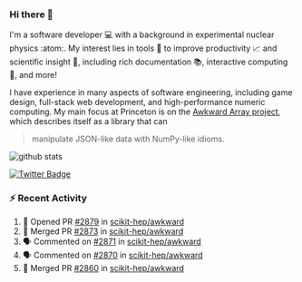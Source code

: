 ### Hi there 👋 

I'm a software developer 💻 with a background in experimental nuclear physics :atom:. My interest lies in tools :wrench: to improve productivity :chart_with_upwards_trend: and scientific insight :telescope:, including rich documentation 📚, interactive computing 🧮, and more! 

I have experience in many aspects of software engineering, including game design, full-stack web development, and high-performance numeric computing. My main focus at Princeton is on the [Awkward Array project](awkward-array.org/), which describes itself as a library that can 
> manipulate JSON-like data with NumPy-like idioms.

![github stats](https://github-readme-stats.vercel.app/api?username=agoose77&show_icons=true&hide_rank=true&hide_title=true&bg_color=30,e76445,904e95&text_color=efe3ec&icon_color=efe3ec)
<!--
**agoose77/agoose77** is a ✨ _special_ ✨ repository because its `README.md` (this file) appears on your GitHub profile.

Here are some ideas to get you started:

- 🔭 I’m currently working on ...
- 🌱 I’m currently learning ...
- 👯 I’m looking to collaborate on ...
- 🤔 I’m looking for help with ...
- 💬 Ask me about ...
- 📫 How to reach me: ...
- 😄 Pronouns: ...
- ⚡ Fun fact: ...
-->

[![Twitter Badge](https://img.shields.io/twitter/follow/agoose77?style=flat-square&logo=Twitter&logoColor=white&color=cornflowerblue)](https://twitter.com/agoose77)

### :zap: Recent Activity

<!--START_SECTION:activity-->
1. 💪 Opened PR [#2879](https://github.com/scikit-hep/awkward/pull/2879) in [scikit-hep/awkward](https://github.com/scikit-hep/awkward)
2. 🎉 Merged PR [#2873](https://github.com/scikit-hep/awkward/pull/2873) in [scikit-hep/awkward](https://github.com/scikit-hep/awkward)
3. 🗣 Commented on [#2871](https://github.com/scikit-hep/awkward/pull/2871#issuecomment-1842699102) in [scikit-hep/awkward](https://github.com/scikit-hep/awkward)
4. 🗣 Commented on [#2870](https://github.com/scikit-hep/awkward/pull/2870#issuecomment-1842694505) in [scikit-hep/awkward](https://github.com/scikit-hep/awkward)
5. 🎉 Merged PR [#2860](https://github.com/scikit-hep/awkward/pull/2860) in [scikit-hep/awkward](https://github.com/scikit-hep/awkward)
<!--END_SECTION:activity-->
